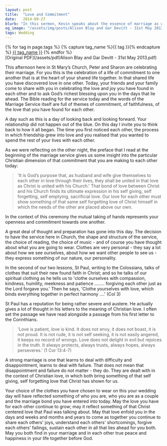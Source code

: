 ```yaml
---
layout: post
title:  "Love and Commitment"
date:   2014-09-27
blurb: "In this sermon, Kevin speaks about the essence of marriage as witnessed in the union of Peter and Sharon. He reflects on the Christian perspective of love and commitment, drawing parallels between the love of Christ for the Church and the love shared between husband and wife. Through the metaphor of clothing, Kevin emphasizes the importance of spiritual virtues such as compassion, kindness, and patience in nurturing a strong, Christ-centered marriage."
og_image: "/assets/img/posts/Alison Blay and Gar Devitt - 31st May 2013.png"
tags: Wedding
---    
```

<div class="tag-pills">
  {% for tag in page.tags %}
    {% capture tag_name %}{{ tag }}{% endcapture %}
    <a href="{{ site.baseurl }}/tag/{{ tag_name }}" class="tag-pill">{{ tag_name }}</a>
  {% endfor %}
</div>
[Original PDF](/assets/pdf/Alison Blay and Gar Devitt - 31st May 2013.pdf)

This afternoon here in St Mary’s Church, Peter and Sharon are celebrating their marriage. For you this is the celebration of a life of commitment to one another that is at the heart of your shared life together. In that shared life you have discovered love in one other. Today, your friends and your family come to share with you in celebrating the love and joy you have found in each other and to ask God’s richest blessing upon you in the days that lie ahead. The Bible reading for the service today and the words of the Marriage Service itself are full of themes of commitment, of faithfulness, of the love that you have found for each other.

A day such as this is a day of looking back and looking forward. Your relationship did not happen out of the blue. On this day I invite you to think back to how it all began. The time you first noticed each other, the process in which friendship grew into love and you realised that you wanted to spend the rest of your lives with each other.

As we were reflecting on the other night, the preface that I read at the beginning of the marriage service gives us some insight into the particular Christian dimension of that commitment that you are making to each other today:

> 'It is God’s purpose that, as husband and wife give themselves to each other in love through their lives, they shall be united in that love as Christ is united with his Church.' That bond of love between Christ and his Church finds its ultimate expression in his self giving, self forgetting, self emptying, sacrificial love. Our love for each other must show something of that same self forgetting love of Christ himself in which the needs of the other are placed above our own.

In the context of this ceremony the mutual taking of hands represents your openness and commitment towards one another.

A great deal of thought and preparation has gone into this day. The decision to have the service here in Church, the shape and structure of the service, the choice of reading, the choice of music - and of course you have thought about what you are going to wear. Clothes are very personal - they say a lot about how we see ourselves, about how we want other people to see us - they express something of our nature, our personality.

In the second of our two lessons, St Paul, writing to the Colossians, talks of clothes that suit their new found faith in Christ; and so he talks of our spiritual clothing as he tells us to 'clothe ourselves with compassion, kindness, humility, meekness and patience ........ forgiving each other just as the Lord forgave you.' Then he says, 'Clothe yourselves with love, which binds everything together in perfect harmony ....' (Col 3)

St Paul has a reputation for being rather severe and austere. He actually gives a lot of thought in his letters to the meaning of Christian love. I often set the passage we have read alongside a passage from his first letter to the Corinthians.

> 'Love is patient, love is kind. It does not envy, it does not boast, it is not proud. It is not rude, it is not self seeking, it is not easily angered, it keeps no record of wrongs. Love does not delight in evil but rejoices in the truth. It always protects, always trusts, always hopes, always perseveres.' (1 Cor 13:4-7)

A strong marriage is one that learns to deal with difficulty and disappointment, learns to deal with failure. That does not mean that disappointment and failure do not matter - they do. They are dealt with in the context of Christian love, in which both bring something of that self giving, self forgetting love that Christ has shown for us.

Your choice of the clothes you have chosen to wear on this your wedding day will have reflected something of who you are, who you are as a couple and the marriage bond you have entered into today. May the love you have for each other continue to grow; may it reflect something of that Christ centered love that Paul was talking about. May that love enfold you in the days and weeks and months and years to come as together you continue to share each others' joys, understand each others' shortcomings, forgive each others' failings, sustain each other in all that lies ahead for you both. May you both find in your marriage and in each other true peace and happiness in your life together before God.
